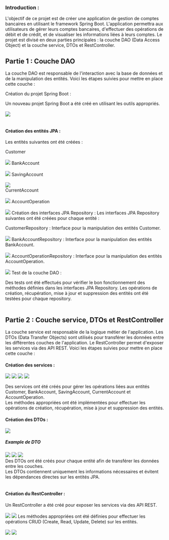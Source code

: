 <h3>Introduction :</h3>
L'objectif de ce projet est de créer une application de gestion de comptes bancaires en utilisant le framework Spring Boot. L'application permettra aux utilisateurs de gérer leurs comptes bancaires, d'effectuer des opérations de débit et de crédit, et de visualiser les informations liées à leurs comptes. Le projet est divisé en deux parties principales : la couche DAO (Data Access Object) et la couche service, DTOs et RestController.

<h2>Partie 1 : Couche DAO</h2>
La couche DAO est responsable de l'interaction avec la base de données et de la manipulation des entités. Voici les étapes suivies pour mettre en place cette couche :

Création du projet Spring Boot :

Un nouveau projet Spring Boot a été créé en utilisant les outils appropriés.<br><br>
<img src="images/Capture0.png"><br><br>
<h4>Création des entités JPA :</h4>
Les entités suivantes ont été créées :

Customer <br><br>
<img src="images/Capture.png">
BankAccount <br><br>
<img src="images/Capture1.png">
SavingAccount <br><br>
<img src="images/Capture3.png"><br>
CurrentAccount <br><br>
<img src="images/Capture4.png">
AccountOperation <br><br>
<img src="images/Capture5.png">
Création des interfaces JPA Repository :
Les interfaces JPA Repository suivantes ont été créées pour chaque entité :

CustomerRepository : Interface pour la manipulation des entités Customer.<br><br>
<img src="images/Capture6.png">
BankAccountRepository : Interface pour la manipulation des entités BankAccount.<br><br>
<img src="images/Capture7.png">
AccountOperationRepository : Interface pour la manipulation des entités AccountOperation.<br><br>
<img src="images/Capture8.png">
Test de la couche DAO :

Des tests ont été effectués pour vérifier le bon fonctionnement des méthodes définies dans les interfaces JPA Repository.
Les opérations de création, récupération, mise à jour et suppression des entités ont été testées pour chaque repository.<br><br>
<h2>Partie 2 : Couche service, DTOs et RestController</h2>
La couche service est responsable de la logique métier de l'application. Les DTOs (Data Transfer Objects) sont utilisés pour transférer les données entre les différentes couches de l'application. Le RestController permet d'exposer les services via des API REST. Voici les étapes suivies pour mettre en place cette couche :

<h4>Création des services :</h4>
<img src="images/Capture12.png">
<img src="images/Capture9.png">
<img src="images/Capture10.png">
<img src="images/Capture11.png">

Des services ont été créés pour gérer les opérations liées aux entités Customer, BankAccount, SavingAccount, CurrentAccount et AccountOperation.<br>
Les méthodes appropriées ont été implémentées pour effectuer les opérations de création, récupération, mise à jour et suppression des entités.<br>
<h4>Création des DTOs :</h4>

<img src="images/Capture16.png"><br>
<h5>Example de DTO</h5>
<img src="images/Capture13.png">
<img src="images/Capture14.png">
<img src="images/Capture15.png"><br>
Des DTOs ont été créés pour chaque entité afin de transférer les données entre les couches.<br>
Les DTOs contiennent uniquement les informations nécessaires et évitent les dépendances directes sur les entités JPA.<br><br>
<h4>Création du RestController :</h4>

Un RestController a été créé pour exposer les services via des API REST.<br><br>
<img src="images/Capture17.png">
<img src="images/Capture18.png">
Les méthodes appropriées ont été définies pour effectuer les opérations CRUD (Create, Read, Update, Delete) sur les entités.<br><br>
<img src="images/Capture19.png">
<img src="images/Capture20.png">